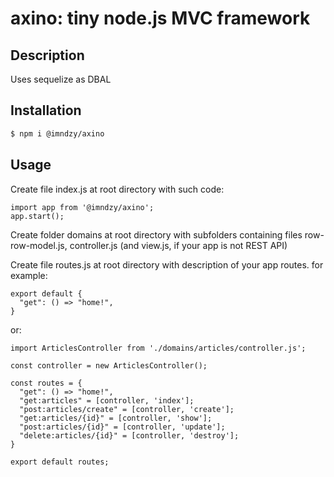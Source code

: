 # axino: tiny node.js MVC framework

## Description

Uses sequelize as DBAL

## Installation

```bash
$ npm i @imndzy/axino
```

## Usage

Create file index.js at root directory with such code:

```code
import app from '@imndzy/axino';
app.start();
```

Create folder domains at root directory with subfolders containing files row-row-model.js, controller.js (and view.js, if your app is not REST API)

Create file routes.js at root directory with description of your app routes. for example:

```code
export default {
  "get": () => "home!",
}
```
or:
```code
import ArticlesController from './domains/articles/controller.js';

const controller = new ArticlesController();

const routes = {
  "get": () => "home!",
  "get:articles" = [controller, 'index'];
  "post:articles/create" = [controller, 'create'];
  "get:articles/{id}" = [controller, 'show'];
  "post:articles/{id}" = [controller, 'update'];
  "delete:articles/{id}" = [controller, 'destroy'];
}

export default routes;

```
